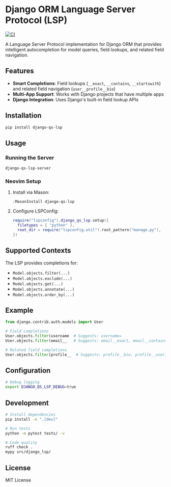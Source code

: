 # Django ORM Language Server Protocol (LSP)

[![CI](https://github.com/JBSK8NC/django-lsp/actions/workflows/ci.yml/badge.svg)](https://github.com/JBSK8NC/django-lsp/actions/workflows/ci.yml)

A Language Server Protocol implementation for Django ORM that provides intelligent autocompletion for model queries, field lookups, and related field navigation.

## Features

- **Smart Completions**: Field lookups (`__exact`, `__contains`, `__startswith`) and related field navigation (`user__profile__bio`)
- **Multi-App Support**: Works with Django projects that have multiple apps
- **Django Integration**: Uses Django's built-in field lookup APIs

## Installation

```bash
pip install django-qs-lsp
```

## Usage

### Running the Server

```bash
django-qs-lsp-server
```

### Neovim Setup

1. Install via Mason:
   ```vim
   :MasonInstall django-qs-lsp
   ```

2. Configure LSPConfig:
   ```lua
   require("lspconfig").django_qs_lsp.setup({
     filetypes = { "python" },
     root_dir = require("lspconfig.util").root_pattern("manage.py"),
   })
   ```

## Supported Contexts

The LSP provides completions for:
- `Model.objects.filter(...)`
- `Model.objects.exclude(...)`
- `Model.objects.get(...)`
- `Model.objects.annotate(...)`
- `Model.objects.order_by(...)`

## Example

```python
from django.contrib.auth.models import User

# Field completions
User.objects.filter(username  # Suggests: username=
User.objects.filter(email__   # Suggests: email__exact, email__contains, etc.

# Related field completions
User.objects.filter(profile__  # Suggests: profile__bio, profile__user, etc.
```

## Configuration

```bash
# Debug logging
export DJANGO_QS_LSP_DEBUG=true
```

## Development

```bash
# Install dependencies
pip install -e ".[dev]"

# Run tests
python -m pytest tests/ -v

# Code quality
ruff check .
mypy src/django_lsp/
```

## License

MIT License
